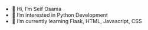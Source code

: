 - 👋 Hi, I’m Seif Osama
- 👀 I’m interested in Python Development
- 🌱 I’m currently learning Flask, HTML, Javascript, CSS

<!---
SeifOsvmv/SeifOsvmv is a ✨ special ✨ repository because its `README.md` (this file) appears on your GitHub profile.
You can click the Preview link to take a look at your changes.
--->
